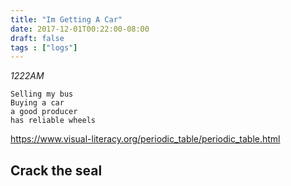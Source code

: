 ```yaml
---
title: "Im Getting A Car"
date: 2017-12-01T00:22:00-08:00
draft: false
tags : ["logs"]
---
```


*1222AM*

```
Selling my bus
Buying a car
a good producer
has reliable wheels
```
https://www.visual-literacy.org/periodic_table/periodic_table.html



## Crack the seal
